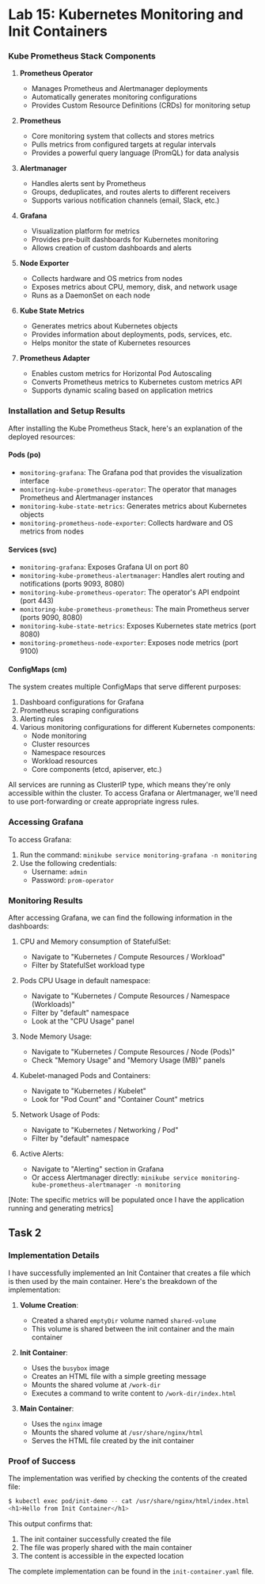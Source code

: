 # Lab 15: Kubernetes Monitoring and Init Containers

### Kube Prometheus Stack Components

1. **Prometheus Operator**
   - Manages Prometheus and Alertmanager deployments
   - Automatically generates monitoring configurations
   - Provides Custom Resource Definitions (CRDs) for monitoring setup

2. **Prometheus**
   - Core monitoring system that collects and stores metrics
   - Pulls metrics from configured targets at regular intervals
   - Provides a powerful query language (PromQL) for data analysis

3. **Alertmanager**
   - Handles alerts sent by Prometheus
   - Groups, deduplicates, and routes alerts to different receivers
   - Supports various notification channels (email, Slack, etc.)

4. **Grafana**
   - Visualization platform for metrics
   - Provides pre-built dashboards for Kubernetes monitoring
   - Allows creation of custom dashboards and alerts

5. **Node Exporter**
   - Collects hardware and OS metrics from nodes
   - Exposes metrics about CPU, memory, disk, and network usage
   - Runs as a DaemonSet on each node

6. **Kube State Metrics**
   - Generates metrics about Kubernetes objects
   - Provides information about deployments, pods, services, etc.
   - Helps monitor the state of Kubernetes resources

7. **Prometheus Adapter**
   - Enables custom metrics for Horizontal Pod Autoscaling
   - Converts Prometheus metrics to Kubernetes custom metrics API
   - Supports dynamic scaling based on application metrics

### Installation and Setup Results

After installing the Kube Prometheus Stack, here's an explanation of the deployed resources:

#### Pods (po)
- `monitoring-grafana`: The Grafana pod that provides the visualization interface
- `monitoring-kube-prometheus-operator`: The operator that manages Prometheus and Alertmanager instances
- `monitoring-kube-state-metrics`: Generates metrics about Kubernetes objects
- `monitoring-prometheus-node-exporter`: Collects hardware and OS metrics from nodes

#### Services (svc)
- `monitoring-grafana`: Exposes Grafana UI on port 80
- `monitoring-kube-prometheus-alertmanager`: Handles alert routing and notifications (ports 9093, 8080)
- `monitoring-kube-prometheus-operator`: The operator's API endpoint (port 443)
- `monitoring-kube-prometheus-prometheus`: The main Prometheus server (ports 9090, 8080)
- `monitoring-kube-state-metrics`: Exposes Kubernetes state metrics (port 8080)
- `monitoring-prometheus-node-exporter`: Exposes node metrics (port 9100)

#### ConfigMaps (cm)
The system creates multiple ConfigMaps that serve different purposes:
1. Dashboard configurations for Grafana
2. Prometheus scraping configurations
3. Alerting rules
4. Various monitoring configurations for different Kubernetes components:
   - Node monitoring
   - Cluster resources
   - Namespace resources
   - Workload resources
   - Core components (etcd, apiserver, etc.)

All services are running as ClusterIP type, which means they're only accessible within the cluster. To access Grafana or Alertmanager, we'll need to use port-forwarding or create appropriate ingress rules. 

### Accessing Grafana

To access Grafana:

1. Run the command: `minikube service monitoring-grafana -n monitoring`
2. Use the following credentials:
   - Username: `admin`
   - Password: `prom-operator`

### Monitoring Results

After accessing Grafana, we can find the following information in the dashboards:

1. CPU and Memory consumption of StatefulSet:
   - Navigate to "Kubernetes / Compute Resources / Workload"
   - Filter by StatefulSet workload type

2. Pods CPU Usage in default namespace:
   - Navigate to "Kubernetes / Compute Resources / Namespace (Workloads)"
   - Filter by "default" namespace
   - Look at the "CPU Usage" panel

3. Node Memory Usage:
   - Navigate to "Kubernetes / Compute Resources / Node (Pods)"
   - Check "Memory Usage" and "Memory Usage (MB)" panels

4. Kubelet-managed Pods and Containers:
   - Navigate to "Kubernetes / Kubelet"
   - Look for "Pod Count" and "Container Count" metrics

5. Network Usage of Pods:
   - Navigate to "Kubernetes / Networking / Pod"
   - Filter by "default" namespace

6. Active Alerts:
   - Navigate to "Alerting" section in Grafana
   - Or access Alertmanager directly: `minikube service monitoring-kube-prometheus-alertmanager -n monitoring`

[Note: The specific metrics will be populated once I have the application running and generating metrics] 

## Task 2

### Implementation Details

I have successfully implemented an Init Container that creates a file which is then used by the main container. Here's the breakdown of the implementation:

1. **Volume Creation**:
   - Created a shared `emptyDir` volume named `shared-volume`
   - This volume is shared between the init container and the main container

2. **Init Container**:
   - Uses the `busybox` image
   - Creates an HTML file with a simple greeting message
   - Mounts the shared volume at `/work-dir`
   - Executes a command to write content to `/work-dir/index.html`

3. **Main Container**:
   - Uses the `nginx` image
   - Mounts the shared volume at `/usr/share/nginx/html`
   - Serves the HTML file created by the init container

### Proof of Success

The implementation was verified by checking the contents of the created file:

```bash
$ kubectl exec pod/init-demo -- cat /usr/share/nginx/html/index.html
<h1>Hello from Init Container</h1>
```

This output confirms that:
1. The init container successfully created the file
2. The file was properly shared with the main container
3. The content is accessible in the expected location

The complete implementation can be found in the `init-container.yaml` file. 